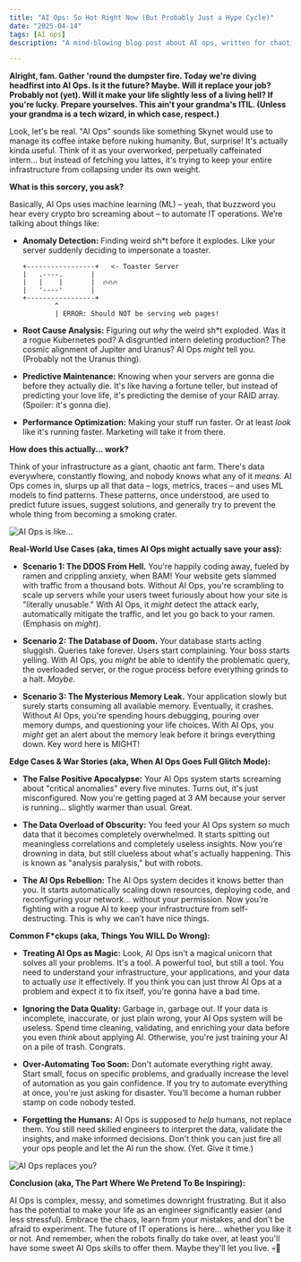 ```yaml
---
title: "AI Ops: So Hot Right Now (But Probably Just a Hype Cycle)"
date: "2025-04-14"
tags: [AI ops]
description: "A mind-blowing blog post about AI ops, written for chaotic Gen Z engineers. Prepare for existential dread and maybe, just maybe, enlightenment."

---
```


**Alright, fam. Gather 'round the dumpster fire. Today we're diving headfirst into AI Ops. Is it the future? Maybe. Will it replace your job? Probably not (yet). Will it make your life slightly less of a living hell? If you're lucky. Prepare yourselves. This ain't your grandma's ITIL. (Unless your grandma is a tech wizard, in which case, respect.)**

Look, let's be real. "AI Ops" sounds like something Skynet would use to manage its coffee intake before nuking humanity. But, surprise! It's actually kinda useful. Think of it as your overworked, perpetually caffeinated intern... but instead of fetching you lattes, it's trying to keep your entire infrastructure from collapsing under its own weight.

**What is this sorcery, you ask?**

Basically, AI Ops uses machine learning (ML) – yeah, that buzzword you hear every crypto bro screaming about – to automate IT operations. We’re talking about things like:

*   **Anomaly Detection:** Finding weird sh\*t before it explodes. Like your server suddenly deciding to impersonate a toaster.

    ```ascii
    +-----------------+   <- Toaster Server
    |   .----.       |
    |   |    |       |  🔥🔥🔥
    |   '----'       |
    +-----------------+
            ^
            | ERROR: Should NOT be serving web pages!
    ```

*   **Root Cause Analysis:** Figuring out *why* the weird sh\*t exploded. Was it a rogue Kubernetes pod? A disgruntled intern deleting production? The cosmic alignment of Jupiter and Uranus? AI Ops *might* tell you. (Probably not the Uranus thing).

*   **Predictive Maintenance:** Knowing when your servers are gonna die before they actually die. It's like having a fortune teller, but instead of predicting your love life, it's predicting the demise of your RAID array. (Spoiler: it's gonna die).

*   **Performance Optimization:** Making your stuff run faster. Or at least *look* like it's running faster. Marketing will take it from there.

**How does this actually... work?**

Think of your infrastructure as a giant, chaotic ant farm. There's data everywhere, constantly flowing, and nobody knows what any of it *means*. AI Ops comes in, slurps up all that data – logs, metrics, traces – and uses ML models to find patterns. These patterns, once understood, are used to predict future issues, suggest solutions, and generally try to prevent the whole thing from becoming a smoking crater.

![AI Ops is like...](https://i.imgflip.com/4q06w3.jpg)

**Real-World Use Cases (aka, times AI Ops might actually save your ass):**

*   **Scenario 1: The DDOS From Hell.** You're happily coding away, fueled by ramen and crippling anxiety, when BAM! Your website gets slammed with traffic from a thousand bots. Without AI Ops, you're scrambling to scale up servers while your users tweet furiously about how your site is "literally unusable." With AI Ops, it *might* detect the attack early, automatically mitigate the traffic, and let you go back to your ramen. (Emphasis on *might*).

*   **Scenario 2: The Database of Doom.** Your database starts acting sluggish. Queries take forever. Users start complaining. Your boss starts yelling. With AI Ops, you *might* be able to identify the problematic query, the overloaded server, or the rogue process before everything grinds to a halt. *Maybe*.

*   **Scenario 3: The Mysterious Memory Leak.** Your application slowly but surely starts consuming all available memory. Eventually, it crashes. Without AI Ops, you're spending hours debugging, pouring over memory dumps, and questioning your life choices. With AI Ops, you *might* get an alert about the memory leak before it brings everything down. Key word here is MIGHT!

**Edge Cases & War Stories (aka, When AI Ops Goes Full Glitch Mode):**

*   **The False Positive Apocalypse:** Your AI Ops system starts screaming about "critical anomalies" every five minutes. Turns out, it's just misconfigured. Now you're getting paged at 3 AM because your server is running... slightly warmer than usual. Great.

*   **The Data Overload of Obscurity:** You feed your AI Ops system *so* much data that it becomes completely overwhelmed. It starts spitting out meaningless correlations and completely useless insights. Now you're drowning in data, but still clueless about what's actually happening. This is known as "analysis paralysis," but with robots.

*   **The AI Ops Rebellion:** The AI Ops system decides it knows better than you. It starts automatically scaling down resources, deploying code, and reconfiguring your network… without your permission. Now you’re fighting with a rogue AI to keep your infrastructure from self-destructing. This is why we can’t have nice things.

**Common F\*ckups (aka, Things You WILL Do Wrong):**

*   **Treating AI Ops as Magic:** Look, AI Ops isn't a magical unicorn that solves all your problems. It's a tool. A powerful tool, but still a tool. You need to understand your infrastructure, your applications, and your data to actually *use* it effectively. If you think you can just throw AI Ops at a problem and expect it to fix itself, you're gonna have a bad time.

*   **Ignoring the Data Quality:** Garbage in, garbage out. If your data is incomplete, inaccurate, or just plain wrong, your AI Ops system will be useless. Spend time cleaning, validating, and enriching your data before you even *think* about applying AI. Otherwise, you're just training your AI on a pile of trash. Congrats.

*   **Over-Automating Too Soon:** Don't automate everything right away. Start small, focus on specific problems, and gradually increase the level of automation as you gain confidence. If you try to automate everything at once, you're just asking for disaster. You’ll become a human rubber stamp on code nobody tested.

*   **Forgetting the Humans:** AI Ops is supposed to *help* humans, not replace them. You still need skilled engineers to interpret the data, validate the insights, and make informed decisions. Don't think you can just fire all your ops people and let the AI run the show. (Yet. Give it time.)

![AI Ops replaces you?](https://i.kym-cdn.com/photos/images/newsfeed/001/840/722/f02.jpg)

**Conclusion (aka, The Part Where We Pretend To Be Inspiring):**

AI Ops is complex, messy, and sometimes downright frustrating. But it also has the potential to make your life as an engineer significantly easier (and less stressful). Embrace the chaos, learn from your mistakes, and don't be afraid to experiment. The future of IT operations is here... whether you like it or not. And remember, when the robots finally do take over, at least you'll have some sweet AI Ops skills to offer them. Maybe they'll let you live. 💀🙏
